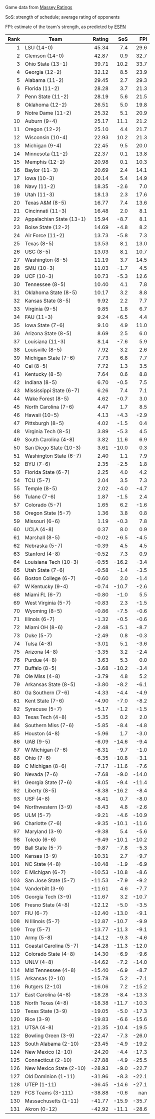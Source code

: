 Game data from [Massey Ratings](https://www.masseyratings.com/data)

SoS: strength of schedule; average rating of opponents

FPI: estimate of the team's strength, as predicted by
[ESPN](http://www.espn.com/college-football/statistics/teamratings)

Rank |           Team            | Rating |  SoS  |  FPI  
----:| ------------------------- | ------:| -----:| -----:
   1 | LSU (14-0)                |  45.34 |   7.4 |  29.6
   2 | Clemson (14-0)            |  42.87 |   0.9 |  32.7
   3 | Ohio State (13-1)         |  39.71 |  10.2 |  33.7
   4 | Georgia (12-2)            |  32.12 |   8.5 |  23.9
   5 | Alabama (11-2)            |  29.45 |   2.7 |  29.3
   6 | Florida (11-2)            |  28.28 |   3.7 |  21.3
   7 | Penn State (11-2)         |  28.19 |   5.6 |  21.5
   8 | Oklahoma (12-2)           |  26.51 |   5.0 |  19.8
   9 | Notre Dame (11-2)         |  25.32 |   5.1 |  20.9
  10 | Auburn (9-4)              |  25.17 |  11.1 |  21.2
  11 | Oregon (12-2)             |  25.10 |   4.4 |  21.7
  12 | Wisconsin (10-4)          |  22.93 |  10.2 |  21.3
  13 | Michigan (9-4)            |  22.45 |   9.5 |  20.0
  14 | Minnesota (11-2)          |  22.37 |   0.1 |  13.8
  15 | Memphis (12-2)            |  20.98 |   0.1 |  10.3
  16 | Baylor (11-3)             |  20.69 |   2.4 |  14.1
  17 | Iowa (10-3)               |  20.14 |   5.4 |  14.9
  18 | Navy (11-2)               |  18.35 |  -2.6 |   7.0
  19 | Utah (11-3)               |  18.13 |   2.3 |  17.6
  20 | Texas A&M (8-5)           |  16.77 |   7.4 |  13.6
  21 | Cincinnati (11-3)         |  16.48 |   2.0 |   8.1
  22 | Appalachian State (13-1)  |  15.94 |  -8.7 |   8.1
  23 | Boise State (12-2)        |  14.69 |  -4.8 |   8.2
  24 | Air Force (11-2)          |  13.73 |  -5.8 |   7.3
  25 | Texas (8-5)               |  13.53 |   8.1 |  13.0
  26 | USC (8-5)                 |  13.03 |   8.1 |  10.7
  27 | Washington (8-5)          |  11.19 |   3.7 |  14.5
  28 | SMU (10-3)                |  11.03 |  -1.7 |   4.5
  29 | UCF (10-3)                |  10.73 |  -5.3 |  12.6
  30 | Tennessee (8-5)           |  10.40 |   4.1 |   7.8
  31 | Oklahoma State (8-5)      |  10.17 |   3.2 |   8.8
  32 | Kansas State (8-5)        |   9.92 |   2.2 |   7.7
  33 | Virginia (9-5)            |   9.85 |   1.8 |   6.7
  34 | FAU (11-3)                |   9.24 |  -6.5 |   4.4
  35 | Iowa State (7-6)          |   9.10 |   4.9 |  11.0
  36 | Arizona State (8-5)       |   8.69 |   2.5 |   6.0
  37 | Louisiana (11-3)          |   8.14 |  -7.6 |   5.9
  38 | Louisville (8-5)          |   7.92 |   3.2 |   2.6
  39 | Michigan State (7-6)      |   7.73 |   6.8 |   7.7
  40 | Cal (8-5)                 |   7.72 |   1.3 |   3.5
  41 | Kentucky (8-5)            |   7.64 |   0.6 |   8.8
  42 | Indiana (8-5)             |   6.70 |  -0.5 |   7.5
  43 | Mississippi State (6-7)   |   6.26 |   7.4 |   7.1
  44 | Wake Forest (8-5)         |   4.62 |  -0.7 |   3.0
  45 | North Carolina (7-6)      |   4.47 |   1.7 |   8.5
  46 | Hawaii (10-5)             |   4.13 |  -4.3 |  -2.9
  47 | Pittsburgh (8-5)          |   4.02 |  -1.5 |   0.4
  48 | Virginia Tech (8-5)       |   3.89 |  -5.3 |   4.5
  49 | South Carolina (4-8)      |   3.82 |  11.6 |   6.9
  50 | San Diego State (10-3)    |   3.61 | -10.0 |   0.3
  51 | Washington State (6-7)    |   2.40 |   1.1 |   7.9
  52 | BYU (7-6)                 |   2.35 |  -2.5 |   1.8
  53 | Florida State (6-7)       |   2.25 |   4.0 |   4.2
  54 | TCU (5-7)                 |   2.04 |   3.5 |   7.3
  55 | Temple (8-5)              |   2.02 |  -4.0 |  -4.7
  56 | Tulane (7-6)              |   1.87 |  -1.5 |   2.4
  57 | Colorado (5-7)            |   1.65 |   6.2 |  -1.6
  58 | Oregon State (5-7)        |   1.36 |   3.8 |   0.8
  59 | Missouri (6-6)            |   1.19 |  -0.3 |   7.8
  60 | UCLA (4-8)                |   0.37 |   8.0 |   0.9
  61 | Marshall (8-5)            |  -0.02 |  -6.5 |  -4.5
  62 | Nebraska (5-7)            |  -0.39 |   4.5 |   4.5
  63 | Stanford (4-8)            |  -0.52 |   7.3 |   0.9
  64 | Louisiana Tech (10-3)     |  -0.55 | -16.2 |  -3.4
  65 | Utah State (7-6)          |  -0.58 |  -1.4 |  -3.5
  66 | Boston College (6-7)      |  -0.60 |   2.0 |  -1.4
  67 | W Kentucky (9-4)          |  -0.74 | -10.7 |  -2.6
  68 | Miami FL (6-7)            |  -0.80 |  -1.0 |   5.5
  69 | West Virginia (5-7)       |  -0.83 |   2.3 |  -1.5
  70 | Wyoming (8-5)             |  -0.86 |  -7.5 |  -0.6
  71 | Illinois (6-7)            |  -1.32 |  -0.5 |  -0.6
  72 | Miami OH (8-6)            |  -2.48 |  -5.1 |  -8.7
  73 | Duke (5-7)                |  -2.49 |   0.8 |  -0.3
  74 | Tulsa (4-8)               |  -3.01 |   5.1 |  -3.6
  75 | Arizona (4-8)             |  -3.35 |   3.2 |  -2.4
  76 | Purdue (4-8)              |  -3.63 |   5.3 |   0.0
  77 | Buffalo (8-5)             |  -3.68 | -10.2 |  -3.4
  78 | Ole Miss (4-8)            |  -3.79 |   4.8 |   5.2
  79 | Arkansas State (8-5)      |  -3.80 |  -8.2 |  -6.1
  80 | Ga Southern (7-6)         |  -4.33 |  -4.4 |  -4.9
  81 | Kent State (7-6)          |  -4.90 |  -7.0 |  -8.2
  82 | Syracuse (5-7)            |  -5.17 |  -1.2 |  -1.5
  83 | Texas Tech (4-8)          |  -5.35 |   0.2 |   2.0
  84 | Southern Miss (7-6)       |  -5.85 |  -8.4 |  -4.8
  85 | Houston (4-8)             |  -5.96 |   1.7 |  -3.0
  86 | UAB (9-5)                 |  -6.09 | -14.6 |  -9.4
  87 | W Michigan (7-6)          |  -6.31 |  -9.7 |  -1.0
  88 | Ohio (7-6)                |  -6.35 | -10.8 |  -3.1
  89 | C Michigan (8-6)          |  -7.17 | -11.6 |  -7.6
  90 | Nevada (7-6)              |  -7.68 |  -9.0 | -14.0
  91 | Georgia State (7-6)       |  -8.05 |  -9.4 | -11.4
  92 | Liberty (8-5)             |  -8.38 | -16.2 |  -8.4
  93 | USF (4-8)                 |  -8.41 |   0.7 |  -8.0
  94 | Northwestern (3-9)        |  -8.43 |   4.8 |  -2.6
  95 | ULM (5-7)                 |  -9.21 |  -4.6 | -10.9
  96 | Charlotte (7-6)           |  -9.35 | -10.1 | -11.6
  97 | Maryland (3-9)            |  -9.38 |   5.4 |  -5.6
  98 | Toledo (6-6)              |  -9.49 | -10.1 | -10.2
  99 | Ball State (5-7)          |  -9.87 |  -7.8 |  -5.3
 100 | Kansas (3-9)              | -10.31 |   2.7 |  -9.7
 101 | NC State (4-8)            | -10.48 |  -1.9 |  -6.9
 102 | E Michigan (6-7)          | -10.53 | -10.8 |  -8.6
 103 | San Jose State (5-7)      | -11.53 |  -7.9 |  -9.2
 104 | Vanderbilt (3-9)          | -11.61 |   4.6 |  -7.7
 105 | Georgia Tech (3-9)        | -11.67 |   3.2 | -10.7
 106 | Fresno State (4-8)        | -12.12 |  -5.0 |  -3.5
 107 | FIU (6-7)                 | -12.40 | -13.0 |  -9.1
 108 | N Illinois (5-7)          | -12.87 | -10.7 |  -9.9
 109 | Troy (5-7)                | -13.77 | -11.3 |  -9.1
 110 | Army (5-8)                | -14.12 |  -9.3 |  -4.6
 111 | Coastal Carolina (5-7)    | -14.28 | -11.3 | -12.0
 112 | Colorado State (4-8)      | -14.30 |  -6.9 |  -9.6
 113 | UNLV (4-8)                | -14.62 |  -7.2 | -14.0
 114 | Mid Tennessee (4-8)       | -15.40 |  -6.9 |  -8.7
 115 | Arkansas (2-10)           | -15.78 |   5.2 |  -7.1
 116 | Rutgers (2-10)            | -16.06 |   7.2 | -15.2
 117 | East Carolina (4-8)       | -18.28 |  -8.4 | -13.3
 118 | North Texas (4-8)         | -18.38 | -11.7 | -10.3
 119 | Texas State (3-9)         | -19.05 |  -5.0 | -17.3
 120 | Rice (3-9)                | -19.83 |  -6.6 | -15.6
 121 | UTSA (4-8)                | -21.35 | -10.4 | -19.5
 122 | Bowling Green (3-9)       | -22.47 |  -7.3 | -26.0
 123 | South Alabama (2-10)      | -23.45 |  -4.9 | -19.2
 124 | New Mexico (2-10)         | -24.20 |  -4.4 | -17.3
 125 | Connecticut (2-10)        | -27.88 |  -4.9 | -25.5
 126 | New Mexico State (2-10)   | -28.93 |  -9.0 | -22.7
 127 | Old Dominion (1-11)       | -31.96 |  -8.3 | -22.1
 128 | UTEP (1-11)               | -36.45 | -14.6 | -27.1
 129 | FCS Teams (3-111)         | -38.88 |  -0.6 |   nan
 130 | Massachusetts (1-11)      | -41.77 | -15.9 | -35.7
 131 | Akron (0-12)              | -42.92 | -11.1 | -28.6
